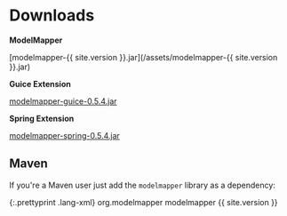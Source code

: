 # Downloads

**ModelMapper**

[modelmapper-{{ site.version }}.jar](/assets/modelmapper-{{ site.version }}.jar)

**Guice Extension**

[modelmapper-guice-0.5.4.jar](/assets/modelmapper-guice-0.5.4.jar)

**Spring Extension**

[modelmapper-spring-0.5.4.jar](/assets/modelmapper-spring-0.5.4.jar)

## Maven

If you're a Maven user just add the `modelmapper` library as a dependency:

{:.prettyprint .lang-xml}
	<dependency>
	  <groupId>org.modelmapper</groupId>
	  <artifactId>modelmapper</artifactId>
	  <version>{{ site.version }}</version>
	</dependency>